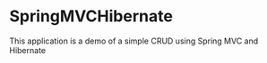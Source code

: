SpringMVCHibernate
==================

This application is a demo of a simple CRUD using Spring MVC and Hibernate
